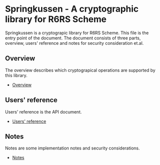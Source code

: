 Springkussen - A cryptographic library for R6RS Scheme
======================================================

Springkussen is a cryptograpic library for R6RS Scheme.
This file is the entry point of the document. The document
consists of three parts, overview, users' reference and
notes for security consideration et.al.

Overview
--------

The overview describes which cryptograpical operations are
supported by this library.

- [Overview](./overview.md)


Users' reference
----------------

Users' reference is the API document.

- [Users' reference](./reference.md)

Notes
-----

Notes are some implementation notes and security considerations.

- [Notes](./notes.md)
